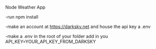 Node Weather App

-run npm install

-make an account at https://darksky.net and house the api key a .env

-make a .env in the root of your folder add in you API_KEY=YOUR_API_KEY_FROM_DARKSKY